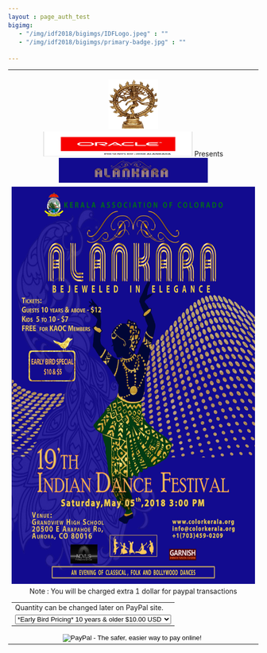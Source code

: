 ```yaml
---
layout : page_auth_test
bigimg:
   - "/img/idf2018/bigimgs/IDFLogo.jpeg" : ""
   - "/img/idf2018/bigimgs/primary-badge.jpg" : ""

---
```

<style type="text/css">
body 
{
background-image:url("/img/idf2018/alankara_initial .jpg");
height: 100%;
width: 100%;
position: absolute;
background-repeat:no-repeat;
background-position: center center;
background-attachment: fixed;
background-size: cover;
opacity: 1;
}
</style>
<table align="center" style="border:0"> <tr style="border:0;background:transparent"><td align="center" style="border:0;background:transparent"><br/>
 <center><img src="/img/idf2018/nataraja.jpg" width="100" height="100" align="center"></center></td></tr>
<tr style="border:0;background:transparent"><td align="center" style="border:0;background:transparent">
	<img src="/img/idf2018/bigimgs/primary-badge.jpg" width="300" height="50"> Presents <img src="/img/idf2018/bigimgs/IDFLogo.jpeg" width="300" height="50" aalign="center">
	</td></tr>
<tr style="border:0;background:transparent"><td align="center" style="border:0;background:transparent">
	<img src="/img/idf2018/alankara_initial .jpg" width="500" height="800" align="center">
	</td></tr>
<tr style="border:0"><td align="center" style="border:0">
Note : You will be charged extra 1 dollar for paypal transactions
<form action="https://www.paypal.com/cgi-bin/webscr" method="post" target="_top">
<input type="hidden" name="cmd" value="_s-xclick">
<input type="hidden" name="hosted_button_id" value="WUPUJRW5J6VDG">
<table>
<tr ><td><input type="hidden" name="on0" value="Quantity can be changed later on PayPal site.">Quantity can be changed later on PayPal site.</td></tr><tr><td><select name="os0">
	<option value="*Early Bird Pricing* 10 years & older">*Early Bird Pricing* 10 years & older $10.00 USD</option>
	<option value="*Early Bird Pricing* Kids 5 to 10 years">*Early Bird Pricing* Kids 5 to 10 years $5.00 USD</option>
	<option value="10 years & older">10 years & older $12.00 USD</option>
	<option value="Kids 5 to 10 years">Kids 5 to 10 years $6.00 USD</option>
</select> </td></tr>
</table>
<input type="hidden" name="currency_code" value="USD">
<input type="image" src="https://www.paypalobjects.com/en_US/i/btn/btn_buynowCC_LG.gif" border="0" name="submit" alt="PayPal - The safer, easier way to pay online!">
<img alt="" border="0" src="https://www.paypalobjects.com/en_US/i/scr/pixel.gif" width="1" height="1">
</form>
	</td></tr>
</table>
